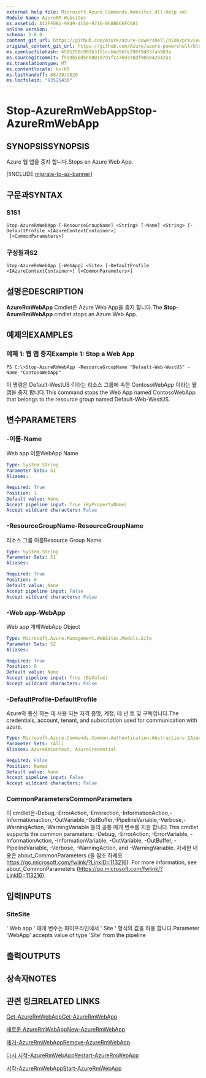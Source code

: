 ```yaml
---
external help file: Microsoft.Azure.Commands.Websites.dll-Help.xml
Module Name: AzureRM.Websites
ms.assetid: A12FFDB1-9849-4150-9716-068BE6EFC681
online version: ''
schema: 2.0.0
content_git_url: https://github.com/Azure/azure-powershell/blob/preview/src/ResourceManager/Websites/Commands.Websites/help/Stop-AzureRmWebApp.md
original_content_git_url: https://github.com/Azure/azure-powershell/blob/preview/src/ResourceManager/Websites/Commands.Websites/help/Stop-AzureRmWebApp.md
ms.openlocfilehash: 6591250c903b3f51ccbbd567e290f9d83fab983a
ms.sourcegitcommit: f599b50d5e980197d1fca769378df90a842b42a1
ms.translationtype: MT
ms.contentlocale: ko-KR
ms.lasthandoff: 08/20/2020
ms.locfileid: "93525436"
---
```

# <span data-ttu-id="4265a-101">Stop-AzureRmWebApp</span><span class="sxs-lookup"><span data-stu-id="4265a-101">Stop-AzureRmWebApp</span></span>

## <span data-ttu-id="4265a-102">SYNOPSIS</span><span class="sxs-lookup"><span data-stu-id="4265a-102">SYNOPSIS</span></span>
<span data-ttu-id="4265a-103">Azure 웹 앱을 중지 합니다.</span><span class="sxs-lookup"><span data-stu-id="4265a-103">Stops an Azure Web App.</span></span>

[!INCLUDE [migrate-to-az-banner](../../includes/migrate-to-az-banner.md)]

## <span data-ttu-id="4265a-104">구문과</span><span class="sxs-lookup"><span data-stu-id="4265a-104">SYNTAX</span></span>

### <span data-ttu-id="4265a-105">S1</span><span class="sxs-lookup"><span data-stu-id="4265a-105">S1</span></span>
```
Stop-AzureRmWebApp [-ResourceGroupName] <String> [-Name] <String> [-DefaultProfile <IAzureContextContainer>]
 [<CommonParameters>]
```

### <span data-ttu-id="4265a-106">구성원과</span><span class="sxs-lookup"><span data-stu-id="4265a-106">S2</span></span>
```
Stop-AzureRmWebApp [-WebApp] <Site> [-DefaultProfile <IAzureContextContainer>] [<CommonParameters>]
```

## <span data-ttu-id="4265a-107">설명은</span><span class="sxs-lookup"><span data-stu-id="4265a-107">DESCRIPTION</span></span>
<span data-ttu-id="4265a-108">**AzureRmWebApp** Cmdlet은 Azure Web App을 중지 합니다.</span><span class="sxs-lookup"><span data-stu-id="4265a-108">The **Stop-AzureRmWebApp** cmdlet stops an Azure Web App.</span></span>

## <span data-ttu-id="4265a-109">예제의</span><span class="sxs-lookup"><span data-stu-id="4265a-109">EXAMPLES</span></span>

### <span data-ttu-id="4265a-110">예제 1: 웹 앱 중지</span><span class="sxs-lookup"><span data-stu-id="4265a-110">Example 1: Stop a Web App</span></span>
```
PS C:\>Stop-AzureRmWebApp -ResourceGroupName "Default-Web-WestUS" -Name "ContosoWebApp"
```

<span data-ttu-id="4265a-111">이 명령은 Default-WestUS 이라는 리소스 그룹에 속한 ContosoWebApp 이라는 웹 앱을 중지 합니다.</span><span class="sxs-lookup"><span data-stu-id="4265a-111">This command stops the Web App named ContosoWebApp that belongs to the resource group named Default-Web-WestUS.</span></span>

## <span data-ttu-id="4265a-112">변수</span><span class="sxs-lookup"><span data-stu-id="4265a-112">PARAMETERS</span></span>

### <span data-ttu-id="4265a-113">-이름</span><span class="sxs-lookup"><span data-stu-id="4265a-113">-Name</span></span>
<span data-ttu-id="4265a-114">Web app 이름</span><span class="sxs-lookup"><span data-stu-id="4265a-114">WebApp Name</span></span>

```yaml
Type: System.String
Parameter Sets: S1
Aliases: 

Required: True
Position: 1
Default value: None
Accept pipeline input: True (ByPropertyName)
Accept wildcard characters: False
```

### <span data-ttu-id="4265a-115">-ResourceGroupName</span><span class="sxs-lookup"><span data-stu-id="4265a-115">-ResourceGroupName</span></span>
<span data-ttu-id="4265a-116">리소스 그룹 이름</span><span class="sxs-lookup"><span data-stu-id="4265a-116">Resource Group Name</span></span>

```yaml
Type: System.String
Parameter Sets: S1
Aliases: 

Required: True
Position: 0
Default value: None
Accept pipeline input: False
Accept wildcard characters: False
```

### <span data-ttu-id="4265a-117">-Web app</span><span class="sxs-lookup"><span data-stu-id="4265a-117">-WebApp</span></span>
<span data-ttu-id="4265a-118">Web app 개체</span><span class="sxs-lookup"><span data-stu-id="4265a-118">WebApp Object</span></span>

```yaml
Type: Microsoft.Azure.Management.WebSites.Models.Site
Parameter Sets: S2
Aliases: 

Required: True
Position: 0
Default value: None
Accept pipeline input: True (ByValue)
Accept wildcard characters: False
```

### <span data-ttu-id="4265a-119">-DefaultProfile</span><span class="sxs-lookup"><span data-stu-id="4265a-119">-DefaultProfile</span></span>
<span data-ttu-id="4265a-120">Azure와 통신 하는 데 사용 되는 자격 증명, 계정, 테 넌 트 및 구독입니다.</span><span class="sxs-lookup"><span data-stu-id="4265a-120">The credentials, account, tenant, and subscription used for communication with azure.</span></span>

```yaml
Type: Microsoft.Azure.Commands.Common.Authentication.Abstractions.IAzureContextContainer
Parameter Sets: (All)
Aliases: AzureRmContext, AzureCredential

Required: False
Position: Named
Default value: None
Accept pipeline input: False
Accept wildcard characters: False
```

### <span data-ttu-id="4265a-121">CommonParameters</span><span class="sxs-lookup"><span data-stu-id="4265a-121">CommonParameters</span></span>
<span data-ttu-id="4265a-122">이 cmdlet은-Debug,-ErrorAction,-Erroraction,-InformationAction,-Informationaction,-OutVariable,-OutBuffer,-PipelineVariable,-Verbose,-WarningAction,-WarningVariable 등의 공통 매개 변수를 지원 합니다.</span><span class="sxs-lookup"><span data-stu-id="4265a-122">This cmdlet supports the common parameters: -Debug, -ErrorAction, -ErrorVariable, -InformationAction, -InformationVariable, -OutVariable, -OutBuffer, -PipelineVariable, -Verbose, -WarningAction, and -WarningVariable.</span></span> <span data-ttu-id="4265a-123">자세한 내용은 about_CommonParameters (을 참조 하세요 https://go.microsoft.com/fwlink/?LinkID=113216) .</span><span class="sxs-lookup"><span data-stu-id="4265a-123">For more information, see about_CommonParameters (https://go.microsoft.com/fwlink/?LinkID=113216).</span></span>

## <span data-ttu-id="4265a-124">입력</span><span class="sxs-lookup"><span data-stu-id="4265a-124">INPUTS</span></span>

### <span data-ttu-id="4265a-125">Site</span><span class="sxs-lookup"><span data-stu-id="4265a-125">Site</span></span>
<span data-ttu-id="4265a-126">' Web app ' 매개 변수는 파이프라인에서 ' Site ' 형식의 값을 허용 합니다.</span><span class="sxs-lookup"><span data-stu-id="4265a-126">Parameter 'WebApp' accepts value of type 'Site' from the pipeline</span></span>

## <span data-ttu-id="4265a-127">출력</span><span class="sxs-lookup"><span data-stu-id="4265a-127">OUTPUTS</span></span>

## <span data-ttu-id="4265a-128">상속자</span><span class="sxs-lookup"><span data-stu-id="4265a-128">NOTES</span></span>

## <span data-ttu-id="4265a-129">관련 링크</span><span class="sxs-lookup"><span data-stu-id="4265a-129">RELATED LINKS</span></span>

[<span data-ttu-id="4265a-130">Get-AzureRmWebApp</span><span class="sxs-lookup"><span data-stu-id="4265a-130">Get-AzureRmWebApp</span></span>](./Get-AzureRmWebApp.md)

[<span data-ttu-id="4265a-131">새로운 AzureRmWebApp</span><span class="sxs-lookup"><span data-stu-id="4265a-131">New-AzureRmWebApp</span></span>](./New-AzureRmWebApp.md)

[<span data-ttu-id="4265a-132">제거-AzureRmWebApp</span><span class="sxs-lookup"><span data-stu-id="4265a-132">Remove-AzureRmWebApp</span></span>](./Remove-AzureRmWebApp.md)

[<span data-ttu-id="4265a-133">다시 시작-AzureRmWebApp</span><span class="sxs-lookup"><span data-stu-id="4265a-133">Restart-AzureRmWebApp</span></span>](./Restart-AzureRmWebApp.md)

[<span data-ttu-id="4265a-134">시작-AzureRmWebApp</span><span class="sxs-lookup"><span data-stu-id="4265a-134">Start-AzureRmWebApp</span></span>](./Start-AzureRmWebApp.md)



